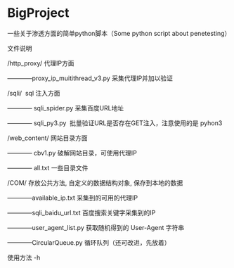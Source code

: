 # BigProject
一些关于渗透方面的简单python脚本（Some python script about penetesting）



文件说明


/http_proxy/ 代理IP方面

————proxy_ip_muitithread_v3.py 采集代理IP并加以验证


/sqli/  sql 注入方面

———— sqli_spider.py 采集百度URL地址

———— sqli_py3.py  批量验证URL是否存在GET注入，注意使用的是 pyhon3


/web_content/ 网站目录方面

———— cbv1.py 破解网站目录，可使用代理IP

———— all.txt 一些目录文件


/COM/ 存放公共方法, 自定义的数据结构对象, 保存到本地的数据

————available_ip.txt 采集到的可用的代理IP

————sqli_baidu_url.txt 百度搜索关键字采集到的IP

————user_agent_list.py 获取随机得到的 User-Agent 字符串

————CircularQueue.py 循环队列（还可改进，先放着）


使用方法
-h

